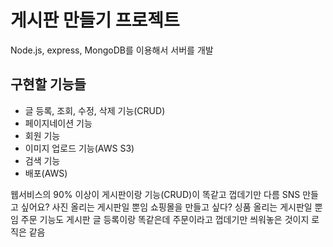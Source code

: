 # 게시판 만들기 프로젝트
Node.js, express, MongoDB를 이용해서 서버를 개발

## 구현할 기능들
- 글 등록, 조회, 수정, 삭제 기능(CRUD)
- 페이지네이션 기능
- 회원 기능
- 이미지 업로드 기능(AWS S3)
- 검색 기능
- 배포(AWS)

웹서비스의 90% 이상이 게시판이랑 기능(CRUD)이 똑같고 껍데기만 다름
SNS 만들고 싶어요? 사진 올리는 게시판일 뿐임
쇼핑몰을 만들고 싶다? 싱품 올리는 게시판일 뿐임
주문 기능도 게시판 글 등록이랑 똑같은데 주문이라고 껍데기만 씌워놓은 것이지 로직은 같음